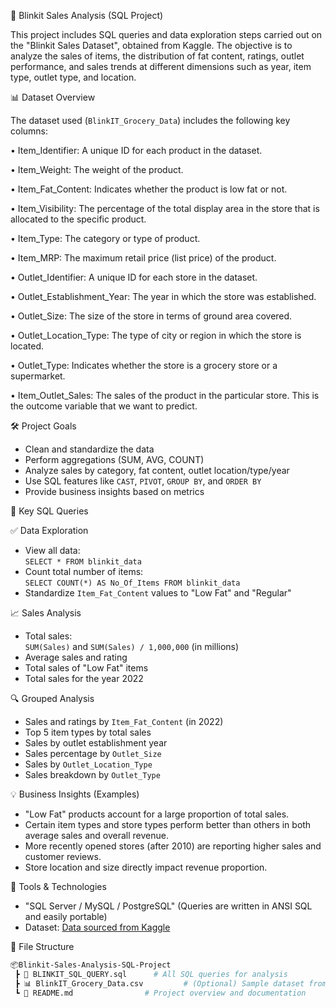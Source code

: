 🛒 Blinkit Sales Analysis (SQL Project)

This project includes SQL queries and data exploration steps carried out on the "Blinkit Sales Dataset", obtained from Kaggle. The objective is to analyze the sales of items, the distribution of fat content, ratings, outlet performance, and sales trends at different dimensions such as year, item type, outlet type, and location.

📊 Dataset Overview

The dataset used (`BlinkIT_Grocery_Data`) includes the following key columns:

• Item_Identifier: A unique ID for each product in the dataset.

•	Item_Weight: The weight of the product.

•	Item_Fat_Content: Indicates whether the product is low fat or not.

•	Item_Visibility: The percentage of the total display area in the store that is allocated to the specific product.

•	Item_Type: The category or type of product.

•	Item_MRP: The maximum retail price (list price) of the product.

•	Outlet_Identifier: A unique ID for each store in the dataset.

•	Outlet_Establishment_Year: The year in which the store was established.

•	Outlet_Size: The size of the store in terms of ground area covered.

•	Outlet_Location_Type: The type of city or region in which the store is located.

•	Outlet_Type: Indicates whether the store is a grocery store or a supermarket.

•	Item_Outlet_Sales: The sales of the product in the particular store. This is the outcome variable that we want to predict.

🛠️ Project Goals

- Clean and standardize the data
- Perform aggregations (SUM, AVG, COUNT)
- Analyze sales by category, fat content, outlet location/type/year
- Use SQL features like `CAST`, `PIVOT`, `GROUP BY`, and `ORDER BY`
- Provide business insights based on metrics

📌 Key SQL Queries

✅ Data Exploration

- View all data:  
  `SELECT * FROM blinkit_data`
- Count total number of items:  
  `SELECT COUNT(*) AS No_Of_Items FROM blinkit_data`
- Standardize `Item_Fat_Content` values to "Low Fat" and "Regular"

📈 Sales Analysis

- Total sales:  
  `SUM(Sales)` and `SUM(Sales) / 1,000,000` (in millions)
- Average sales and rating
- Total sales of "Low Fat" items
- Total sales for the year 2022

🔍 Grouped Analysis

- Sales and ratings by `Item_Fat_Content` (in 2022)
- Top 5 item types by total sales
- Sales by outlet establishment year
- Sales percentage by `Outlet_Size`
- Sales by `Outlet_Location_Type`
- Sales breakdown by `Outlet_Type`

💡 Business Insights (Examples)

- "Low Fat" products account for a large proportion of total sales.
- Certain item types and store types perform better than others in both average sales and overall revenue.
- More recently opened stores (after 2010) are reporting higher sales and customer reviews.
- Store location and size directly impact revenue proportion.

🧰 Tools & Technologies

- "SQL Server / MySQL / PostgreSQL" (Queries are written in ANSI SQL and easily portable)
- Dataset: [Data sourced from Kaggle](https://www.kaggle.com/datasets/mukeshgadri/blinkit-dataset?select=Tableau+BlinkIT+Grocery+Project+U16955293080+%284%29.xlsx)

📁 File Structure 

```bash
📦Blinkit-Sales-Analysis-SQL-Project
 ┣ 📜 BLINKIT_SQL_QUERY.sql      # All SQL queries for analysis
 ┣ 📊 BlinkIT_Grocery_Data.csv         # (Optional) Sample dataset from Kaggle
 ┗ 📄 README.md                # Project overview and documentation

